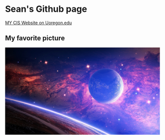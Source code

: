 # Sean's Github page

[MY CIS Website on Uoregon.edu](http://pages.uoregon.edu/spc/111/)

## My favorite picture
![github social coding logo](images/j.jpg)
